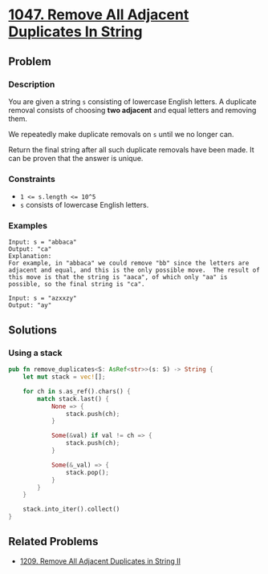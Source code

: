 # [1047. Remove All Adjacent Duplicates In String](https://leetcode.com/problems/remove-all-adjacent-duplicates-in-string/)

## Problem

### Description

You are given a string `s` consisting of lowercase English letters. A duplicate
removal consists of choosing **two adjacent** and equal letters and removing
them.

We repeatedly make duplicate removals on `s` until we no longer can.

Return the final string after all such duplicate removals have been made. It can
be proven that the answer is unique.

### Constraints

* `1 <= s.length <= 10^5`
* `s` consists of lowercase English letters.

### Examples

```text
Input: s = "abbaca"
Output: "ca"
Explanation: 
For example, in "abbaca" we could remove "bb" since the letters are adjacent and equal, and this is the only possible move.  The result of this move is that the string is "aaca", of which only "aa" is possible, so the final string is "ca".
```

```text
Input: s = "azxxzy"
Output: "ay"
```

## Solutions

### Using a stack

```rust
pub fn remove_duplicates<S: AsRef<str>>(s: S) -> String {
    let mut stack = vec![];

    for ch in s.as_ref().chars() {
        match stack.last() {
            None => {
                stack.push(ch);
            }

            Some(&val) if val != ch => {
                stack.push(ch);
            }

            Some(&_val) => {
                stack.pop();
            }
        }
    }

    stack.into_iter().collect()
}
```

## Related Problems

* [1209. Remove All Adjacent Duplicates in String II](/leetcode/1200%20-%201299/1209%20-%20Remove%20All%20Adjacent%20Duplicates%20in%20String%20II.md)
